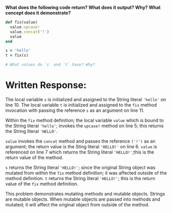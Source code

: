 **What does the following code return? What does it output? Why? What concept does it demonstrate?**

```ruby
def fix(value)
  value.upcase!
  value.concat('!')
  value
end

s = 'hello'
t = fix(s)

# What values do `s` and `t` have? Why?
```
# Written Response:

The local variable `s` is initialized and assigned to the String literal `'hello'` on line 10. The local variable `t` is initialized and assigned to the `fix` method invocation with passing the reference `s` as an argument on line 11.

Within the `fix` method definition; the local variable `value` which is bound to the String literal `'hello'`; invokes the `upcase!` method on line 5; this returns the String literal `'HELLO'`.

`value` invokes the `concat` method and passes the reference `('!')` as an argument; the return value is the Sting literal `'HELLO!'` on line 6. `value` is referenced on line 7 which returns the String literal `'HELLO!'`;this is the return value of the method.

`s` returns the String literal `'HELLO!'`; since the original String object was mutated from within the `fix` method definition; it was affected outside of the method definition.
`t` returns the String literal `'HELLO!'`; this is the return value of the `fix` method definition.

This problem demonstrates mutating methods and mutable objects. Strings are mutable objects. When mutable objects are passed into methods and mutated; it will affect the original object from outside of the method.

